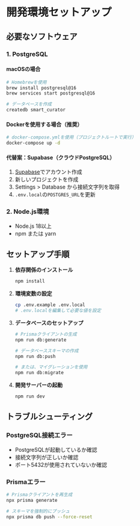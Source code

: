 # 開発環境セットアップ

## 必要なソフトウェア

### 1. PostgreSQL

#### macOSの場合

```bash
# Homebrewを使用
brew install postgresql@16
brew services start postgresql@16

# データベースを作成
createdb smart_curator
```

#### Dockerを使用する場合（推奨）

```bash
# docker-compose.ymlを使用（プロジェクトルートで実行）
docker-compose up -d
```

#### 代替案：Supabase（クラウドPostgreSQL）

1. [Supabase](https://supabase.com/)でアカウント作成
2. 新しいプロジェクトを作成
3. Settings > Database から接続文字列を取得
4. `.env.local`の`POSTGRES_URL`を更新

### 2. Node.js環境

- Node.js 18以上
- npm または yarn

## セットアップ手順

1. **依存関係のインストール**
   ```bash
   npm install
   ```

2. **環境変数の設定**
   ```bash
   cp .env.example .env.local
   # .env.localを編集して必要な値を設定
   ```

3. **データベースのセットアップ**
   ```bash
   # Prismaクライアントの生成
   npm run db:generate
   
   # データベーススキーマの作成
   npm run db:push
   
   # または、マイグレーションを使用
   npm run db:migrate
   ```

4. **開発サーバーの起動**
   ```bash
   npm run dev
   ```

## トラブルシューティング

### PostgreSQL接続エラー

- PostgreSQLが起動しているか確認
- 接続文字列が正しいか確認
- ポート5432が使用されていないか確認

### Prismaエラー

```bash
# Prismaクライアントを再生成
npx prisma generate

# スキーマを強制的にプッシュ
npx prisma db push --force-reset
```